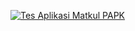 [![Tes Aplikasi Matkul PAPK](https://res.cloudinary.com/marcomontalbano/image/upload/v1637584513/video_to_markdown/images/youtube--6IzmwWXP0LY-c05b58ac6eb4c4700831b2b3070cd403.jpg)](https://youtu.be/6IzmwWXP0LY "Tes Aplikasi Matkul PAPK")